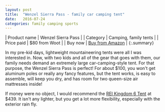 ```yaml
---
layout: post
title:  "Wenzel Sierra Pass - family car camping tent"
date:   2016-07-24
categories: family camping sports
---
```


| Product name | Wenzel Sierra Pass                        |
| Category     | Camping, family tents                     |
| Price paid   | $80 from Woot                             |
| Buy now      | [Buy from Amazon](http://amzn.to/2bedpjE) |
{:.summary}

In my pre-kid days, lightweight mountaineering tents were all I was interested
in. Now, with two kids and all of the gear that goes with them, our family
needs demand an extremely large car-camping-style tent. For that purpose, the
Wenzel Sierra Pass is perfect! For about $100, you won't get aluminum poles or
really any fancy features, but the tent works, is easy to assemble, will keep
you dry, and has room for two queen-size air mattresses inside!

If money were no object, I would recommend the [REI Kingdom 6
Tent](https://www.rei.com/product/894016/rei-kingdom-6-tent) at $439. It isn't
any lighter, but you get a lot more flexibility, especially with the exterior
rain fly.
